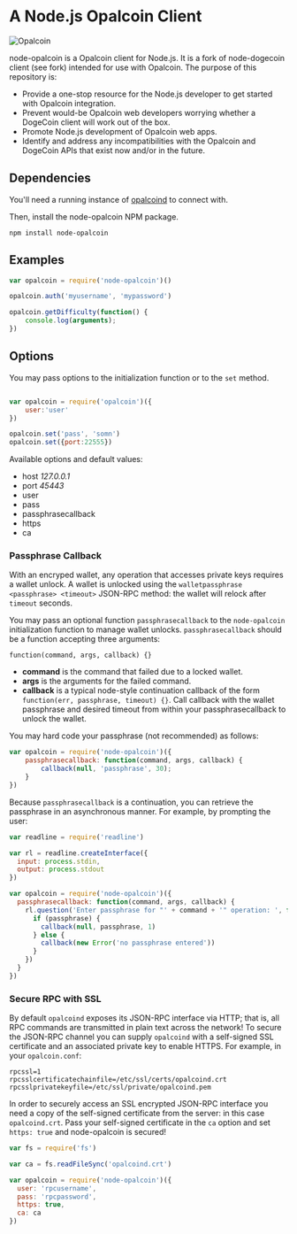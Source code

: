 # A Node.js Opalcoin Client

![Opalcoin](https://raw2.github.com/samvaughton/node-opalcoin/master/node-opalcoin.png)

node-opalcoin is a Opalcoin client for Node.js. It is a fork of node-dogecoin client (see fork) intended for use with Opalcoin. The purpose of this repository is:

* Provide a one-stop resource for the Node.js developer to get started with Opalcoin integration.
* Prevent would-be Opalcoin web developers worrying whether a DogeCoin client will work out of the box.
* Promote Node.js development of Opalcoin web apps.
* Identify and address any incompatibilities with the Opalcoin and DogeCoin APIs that exist now and/or in the future.

## Dependencies

You'll need a running instance of [opalcoind](https://github.com/opalcoin-project/opalcoin) to connect with.

Then, install the node-opalcoin NPM package.

`npm install node-opalcoin`

## Examples

```js
var opalcoin = require('node-opalcoin')()

opalcoin.auth('myusername', 'mypassword')

opalcoin.getDifficulty(function() {
    console.log(arguments);
})

```

## Options

You may pass options to the initialization function or to the `set` method.

```js

var opalcoin = require('opalcoin')({
    user:'user'
})

opalcoin.set('pass', 'somn')
opalcoin.set({port:22555})

```

Available options and default values:

+ host *127.0.0.1*
+ port *45443*
+ user
+ pass
+ passphrasecallback
+ https
+ ca

### Passphrase Callback

With an encryped wallet, any operation that accesses private keys requires a wallet unlock. A wallet is unlocked using the `walletpassphrase <passphrase> <timeout>` JSON-RPC method: the wallet will relock after `timeout` seconds.

You may pass an optional function `passphrasecallback` to the `node-opalcoin` initialization function to manage wallet unlocks. `passphrasecallback` should be a function accepting three arguments:

    function(command, args, callback) {}

+ **command** is the command that failed due to a locked wallet.
+ **args** is the arguments for the failed command.
+ **callback** is a typical node-style continuation callback of the form `function(err, passphrase, timeout) {}`. Call callback with the wallet passphrase and desired timeout from within your passphrasecallback to unlock the wallet.

You may hard code your passphrase (not recommended) as follows:

```js
var opalcoin = require('node-opalcoin')({
    passphrasecallback: function(command, args, callback) {
        callback(null, 'passphrase', 30);
    }
})
```

Because `passphrasecallback` is a continuation, you can retrieve the passphrase in an asynchronous manner. For example, by prompting the user:

```js
var readline = require('readline')

var rl = readline.createInterface({
  input: process.stdin,
  output: process.stdout
})

var opalcoin = require('node-opalcoin')({
  passphrasecallback: function(command, args, callback) {
    rl.question('Enter passphrase for "' + command + '" operation: ', function(passphrase) {
      if (passphrase) {
        callback(null, passphrase, 1)
      } else {
        callback(new Error('no passphrase entered'))
      }
    })
  }
})
```

### Secure RPC with SSL

By default `opalcoind` exposes its JSON-RPC interface via HTTP; that is, all RPC commands are transmitted in plain text across the network! To secure the JSON-RPC channel you can supply `opalcoind` with a self-signed SSL certificate and an associated private key to enable HTTPS. For example, in your `opalcoin.conf`:

    rpcssl=1
    rpcsslcertificatechainfile=/etc/ssl/certs/opalcoind.crt
    rpcsslprivatekeyfile=/etc/ssl/private/opalcoind.pem

In order to securely access an SSL encrypted JSON-RPC interface you need a copy of the self-signed certificate from the server: in this case `opalcoind.crt`. Pass your self-signed certificate in the `ca` option and set `https: true` and node-opalcoin is secured!
    
```js
var fs = require('fs')

var ca = fs.readFileSync('opalcoind.crt')

var opalcoin = require('node-opalcoin')({
  user: 'rpcusername',
  pass: 'rpcpassword',
  https: true,
  ca: ca
})
```


